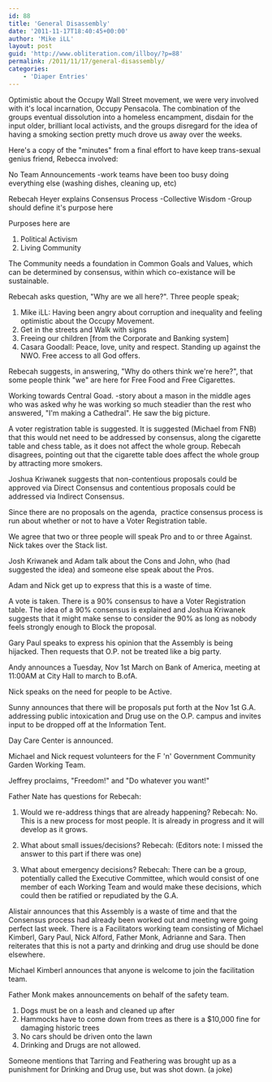 ```yaml
---
id: 88
title: 'General Disassembly'
date: '2011-11-17T18:40:45+00:00'
author: 'Mike iLL'
layout: post
guid: 'http://www.obliteration.com/illboy/?p=88'
permalink: /2011/11/17/general-disassembly/
categories:
    - 'Diaper Entries'
---
```


Optimistic about the Occupy Wall Street movement, we were very involved with it's local incarnation, Occupy Pensacola. The combination of the groups eventual dissolution into a homeless encampment, disdain for the input older, brilliant local activists, and the groups disregard for the idea of having a smoking section pretty much drove us away over the weeks.

Here's a copy of the "minutes" from a final effort to have keep trans-sexual genius friend, Rebecca involved:

No Team Announcements
-work teams have been too busy doing everything else (washing dishes, cleaning up, etc)

Rebecah Heyer explains Consensus Process
-Collective Wisdom
-Group should define it's purpose here

Purposes here are
1. Political Activism
2. Living Community

The Community needs a foundation in Common Goals and Values, which can be determined by consensus, within which co-existance will be sustainable.

Rebecah asks question, "Why are we all here?". Three people speak;
1. Mike iLL: Having been angry about corruption and inequality and feeling optimistic about the Occupy Movement.
2. Get in the streets and Walk with signs
3. Freeing our children [from the Corporate and Banking system]
4. Casara Goodall: Peace, love, unity and respect. Standing up against the NWO. Free access to all God offers.

Rebecah suggests, in answering, "Why do others think we're here?", that some people think "we" are here for Free Food and Free Cigarettes.

Working towards Central Goad.
-story about a mason in the middle ages who was asked why he was working so much steadier than the rest who answered, "I'm making a Cathedral". He saw the big picture.

A voter registration table is suggested. It is suggested (Michael from FNB) that this would net need to be addressed by consensus, along the cigarette table and chess table, as it does not affect the whole group. Rebecah disagrees, pointing out that the cigarette table does affect the whole group by attracting more smokers.

Joshua Kriwanek suggests that non-contentious proposals could be approved via Direct Consensus and contentious proposals could be addressed via Indirect Consensus.

Since there are no proposals on the agenda,  practice consensus process is run about whether or not to have a Voter Registration table.

We agree that two or three people will speak Pro and to or three Against. Nick takes over the Stack list.

Josh Kriwanek and Adam talk about the Cons and John, who (had suggested the idea) and someone else speak about the Pros.

Adam and Nick get up to express that this is a waste of time.

A vote is taken. There is a 90% consensus to have a Voter Registration table. The idea of a 90% consensus is explained and Joshua Kriwanek suggests that it might make sense to consider the 90% as long as nobody feels strongly enough to Block the proposal.

Gary Paul speaks to express his opinion that the Assembly is being hijacked. Then requests that O.P. not be treated like a big party.

Andy announces a Tuesday, Nov 1st March on Bank of America, meeting at 11:00AM at City Hall to march to B.ofA.

Nick speaks on the need for people to be Active.

Sunny announces that there will be proposals put forth at the Nov 1st G.A. addressing public intoxication and Drug use on the O.P. campus and invites input to be dropped off at the Information Tent.

Day Care Center is announced.

Michael and Nick request volunteers for the F 'n' Government Community Garden Working Team.

Jeffrey proclaims, "Freedom!" and "Do whatever you want!"

Father Nate has questions for Rebecah:
1. Would we re-address things that are already happening?
Rebecah: No. This is a new process for most people. It is already in progress and it will develop as it grows.

2. What about small issues/decisions?
Rebecah: (Editors note: I missed the answer to this part if there was one)

3. What about emergency decisions?
Rebecah: There can be a group, potentially called the Executive Committee, which would consist of one member of each Working Team and would make these decisions, which could then be ratified or repudiated by the G.A.

Alistair announces that this Assembly is a waste of time and that the Consensus process had already been worked out and meeting were going perfect last week. There is a Facilitators working team consisting of Michael Kimberl, Gary Paul, Nick Alford, Father Monk, Adrianne and Sara. Then reiterates that this is not a party and drinking and drug use should be done elsewhere.

Michael Kimberl announces that anyone is welcome to join the facilitation team.

Father Monk makes announcements on behalf of the safety team.
1. Dogs must be on a leash and cleaned up after
2. Hammocks have to come down from trees as there is a $10,000 fine for damaging historic trees
3. No cars should be driven onto the lawn
4. Drinking and Drugs are not allowed.

Someone mentions that Tarring and Feathering was brought up as a punishment for Drinking and Drug use, but was shot down. (a joke)